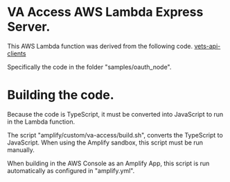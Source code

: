 # VA Access AWS Lambda Express Server.

This AWS Lambda function was derived from the following code.
[vets-api-clients](https://github.com/department-of-veterans-affairs/vets-api-clients)

Specifically the code in the folder "samples/oauth_node".

# Building the code.

Because the code is TypeScript, it must be converted into JavaScript to run in the Lambda function.

The script "amplify/custom/va-access/build.sh", converts the TypeScript to JavaScript. When using the Amplify sandbox, this script must be run manually.

When building in the AWS Console as an Amplify App, this script is run automatically as configured in "amplify.yml".